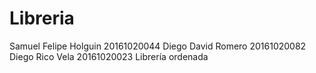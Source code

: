 # Libreria
Samuel Felipe Holguin 20161020044 
Diego David Romero 20161020082
Diego Rico Vela 20161020023
Librería ordenada 
